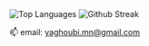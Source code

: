 
<img alt="Top Languages" src="https://github-readme-stats.vercel.app/api/top-langs/?username=yaghoubi-mn&layout=pie&theme=dark&count_private=true&hide=Typescript,html,css,Javascript">
<img alt="Github Streak" src="https://streak-stats.demolab.com/?user=yaghoubi-mn&theme=highcontrast">


📫 email: yaghoubi.mn@gmail.com

<!---
yaghoubi-mn/yaghoubi-mn is a ✨ special ✨ repository because its `README.md` (this file) appears on your GitHub profile.
You can click the Preview link to take a look at your changes.
--->

